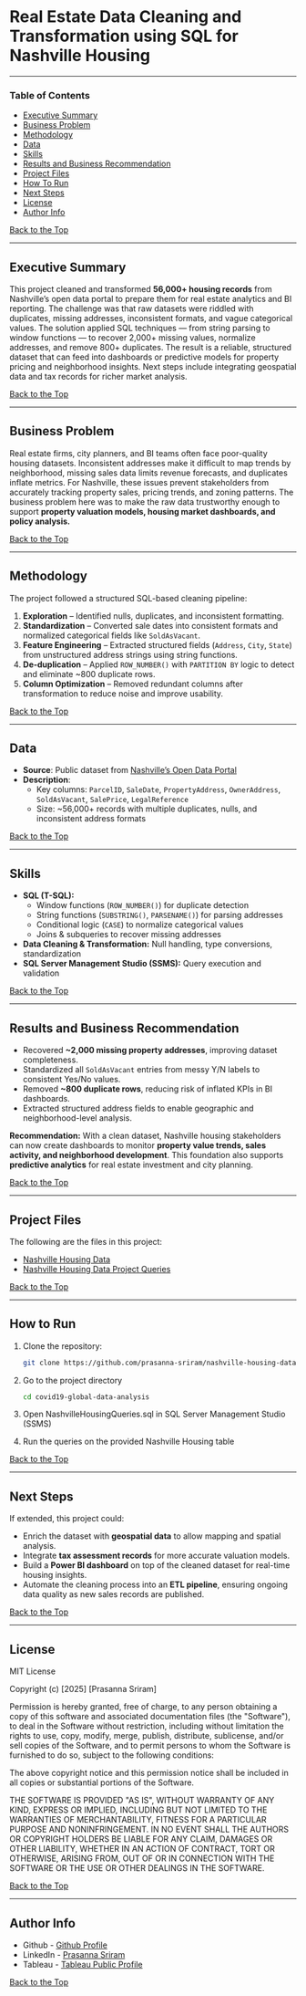 # Real Estate Data Cleaning and Transformation using SQL for Nashville Housing

---

### Table of Contents

- [Executive Summary](#executive-summary)
- [Business Problem](#business-problem)
- [Methodology](#methodology)
- [Data](#data)
- [Skills](#skills)
- [Results and Business Recommendation](#results-and-business-recommendation)
- [Project Files](#project-files)
- [How To Run](#how-to-run)
- [Next Steps](#next-steps)
- [License](#license)
- [Author Info](#author-info)

[Back to the Top](#real-estate-data-cleaning-and-transformation-using-sql-for-nashville-housing)

---

## Executive Summary

This project cleaned and transformed **56,000+ housing records** from Nashville’s open data portal to prepare them for real estate analytics and BI reporting. The challenge was that raw datasets were riddled with duplicates, missing addresses, inconsistent formats, and vague categorical values. The solution applied SQL techniques — from string parsing to window functions — to recover 2,000+ missing values, normalize addresses, and remove 800+ duplicates. The result is a reliable, structured dataset that can feed into dashboards or predictive models for property pricing and neighborhood insights. Next steps include integrating geospatial data and tax records for richer market analysis.

[Back to the Top](#real-estate-data-cleaning-and-transformation-using-sql-for-nashville-housing)

---

## Business Problem

Real estate firms, city planners, and BI teams often face poor-quality housing datasets. Inconsistent addresses make it difficult to map trends by neighborhood, missing sales data limits revenue forecasts, and duplicates inflate metrics. For Nashville, these issues prevent stakeholders from accurately tracking property sales, pricing trends, and zoning patterns. The business problem here was to make the raw data trustworthy enough to support **property valuation models, housing market dashboards, and policy analysis.**

[Back to the Top](#real-estate-data-cleaning-and-transformation-using-sql-for-nashville-housing)

---

## Methodology

The project followed a structured SQL-based cleaning pipeline:
1. **Exploration** – Identified nulls, duplicates, and inconsistent formatting.
2. **Standardization** – Converted sale dates into consistent formats and normalized categorical fields like `SoldAsVacant`.
3. **Feature Engineering** – Extracted structured fields (`Address`, `City`, `State`) from unstructured address strings using string functions.
4. **De-duplication** – Applied `ROW_NUMBER()` with `PARTITION BY` logic to detect and eliminate ~800 duplicate rows.
5. **Column Optimization** – Removed redundant columns after transformation to reduce noise and improve usability.

[Back to the Top](#real-estate-data-cleaning-and-transformation-using-sql-for-nashville-housing)

---

## Data

- **Source**: Public dataset from [Nashville’s Open Data Portal](https://data.nashville.gov/)
- **Description**:
  - Key columns: `ParcelID`, `SaleDate`, `PropertyAddress`, `OwnerAddress`, `SoldAsVacant`, `SalePrice`, `LegalReference`
  - Size: ~56,000+ records with multiple duplicates, nulls, and inconsistent address formats

[Back to the Top](#real-estate-data-cleaning-and-transformation-using-sql-for-nashville-housing)

---

## Skills

- **SQL (T-SQL):**
   - Window functions (`ROW_NUMBER()`) for duplicate detection
   - String functions (`SUBSTRING()`, `PARSENAME()`) for parsing addresses
   - Conditional logic (`CASE`) to normalize categorical values
   - Joins & subqueries to recover missing addresses
- **Data Cleaning & Transformation:** Null handling, type conversions, standardization
- **SQL Server Management Studio (SSMS):** Query execution and validation

[Back to the Top](#real-estate-data-cleaning-and-transformation-using-sql-for-nashville-housing)

---

## Results and Business Recommendation

- Recovered **~2,000 missing property addresses**, improving dataset completeness.
- Standardized all `SoldAsVacant` entries from messy Y/N labels to consistent Yes/No values.
- Removed **~800 duplicate rows**, reducing risk of inflated KPIs in BI dashboards.
- Extracted structured address fields to enable geographic and neighborhood-level analysis.

**Recommendation:** With a clean dataset, Nashville housing stakeholders can now create dashboards to monitor **property value trends, sales activity, and neighborhood development**. This foundation also supports **predictive analytics** for real estate investment and city planning.

[Back to the Top](#real-estate-data-cleaning-and-transformation-using-sql-for-nashville-housing)

---

## Project Files

The following are the files in this project: 

- [Nashville Housing Data](data/NashvilleHousingDataforDataCleaning.xlsx)
- [Nashville Housing Data Project Queries](NashvilleHousingQueries.sql)

[Back to the Top](#real-estate-data-cleaning-and-transformation-using-sql-for-nashville-housing)

---

## How to Run

1. Clone the repository:
   ```bash
   git clone https://github.com/prasanna-sriram/nashville-housing-data.git

2. Go to the project directory

    ```bash
    cd covid19-global-data-analysis
    ```

3. Open NashvilleHousingQueries.sql in SQL Server Management Studio (SSMS)

4. Run the queries on the provided Nashville Housing table

[Back to the Top](#real-estate-data-cleaning-and-transformation-using-sql-for-nashville-housing)

---

## Next Steps

If extended, this project could:
- Enrich the dataset with **geospatial data** to allow mapping and spatial analysis.
- Integrate **tax assessment records** for more accurate valuation models.
- Build a **Power BI dashboard** on top of the cleaned dataset for real-time housing insights.
- Automate the cleaning process into an **ETL pipeline**, ensuring ongoing data quality as new sales records are published.

[Back to the Top](#real-estate-data-cleaning-and-transformation-using-sql-for-nashville-housing)

---

## License

MIT License

Copyright (c) [2025] [Prasanna Sriram]

Permission is hereby granted, free of charge, to any person obtaining a copy
of this software and associated documentation files (the "Software"), to deal
in the Software without restriction, including without limitation the rights
to use, copy, modify, merge, publish, distribute, sublicense, and/or sell
copies of the Software, and to permit persons to whom the Software is
furnished to do so, subject to the following conditions:

The above copyright notice and this permission notice shall be included in all
copies or substantial portions of the Software.

THE SOFTWARE IS PROVIDED "AS IS", WITHOUT WARRANTY OF ANY KIND, EXPRESS OR
IMPLIED, INCLUDING BUT NOT LIMITED TO THE WARRANTIES OF MERCHANTABILITY,
FITNESS FOR A PARTICULAR PURPOSE AND NONINFRINGEMENT. IN NO EVENT SHALL THE
AUTHORS OR COPYRIGHT HOLDERS BE LIABLE FOR ANY CLAIM, DAMAGES OR OTHER
LIABILITY, WHETHER IN AN ACTION OF CONTRACT, TORT OR OTHERWISE, ARISING FROM,
OUT OF OR IN CONNECTION WITH THE SOFTWARE OR THE USE OR OTHER DEALINGS IN THE
SOFTWARE.

[Back to the Top](#real-estate-data-cleaning-and-transformation-using-sql-for-nashville-housing)

---

## Author Info

- Github - [Github Profile](https://github.com/prasanna-sriram)
- LinkedIn - [Prasanna Sriram](https://www.linkedin.com/in/prasanna-sriram/)
- Tableau - [Tableau Public Profile](https://public.tableau.com/app/profile/prasanna.sriram.ps)

[Back to the Top](#real-estate-data-cleaning-and-transformation-using-sql-for-nashville-housing)